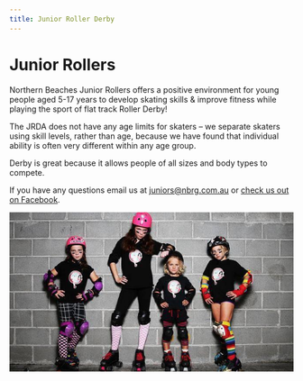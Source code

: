 ```yaml
---
title: Junior Roller Derby
---
```


# Junior Rollers

Northern Beaches Junior Rollers offers a positive environment for young people aged 5-17 years to develop skating skills & improve fitness while playing the sport of flat track Roller Derby!

The JRDA does not have any age limits for skaters – we separate skaters using skill levels, rather than age, because we have found that individual ability is often very different within any age group.

Derby is great because it allows people of all sizes and body types to compete.

If you have any questions email us at [juniors@nbrg.com.au](mailto:juniors@nbrg.com.au) or [check us out on Facebook](https://www.facebook.com/pages/NBJR-Northern-Beaches-Junior-Rollers/800322676670468?fref=ts).

![](/images/juniors.jpg)
